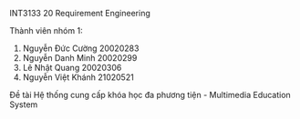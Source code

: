 INT3133 20 Requirement Engineering

Thành viên nhóm 1:
1. Nguyễn Đức Cường 20020283
2. Nguyễn Danh Minh 20020299
3. Lê Nhật Quang 20020306
4. Nguyễn Việt Khánh 21020521

Đề tài
Hệ thống cung cấp khóa học đa phương tiện - Multimedia Education System
